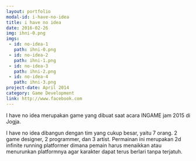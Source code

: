 ```yaml
---
layout: portfolio
modal-id: i-have-no-idea
title: i have no idea
date: 2016-02-26
img: ihni-0.png
imgs:
 - id: no-idea-1
   path: ihni-0.png
 - id: no-idea-2
   path: ihni-1.png
 - id: no-idea-3
   path: ihni-2.png
 - id: no-idea-4
   path: ihni-3.png
project-date: April 2014
category: Game Development
link: http://www.facebook.com
---
```

I have no idea merupakan game yang dibuat saat acara INGAME jam 2015 di Jogja.

I have no idea dibangun dengan tim yang cukup besar, yaitu 7 orang. 2 game designer, 2 programmer, dan 3 artist. Permainan ini merupakan 2d infinite running platformer dimana pemain harus menaikkan atau menurunkan platformnya agar karakter dapat terus berlari tanpa terjatuh.